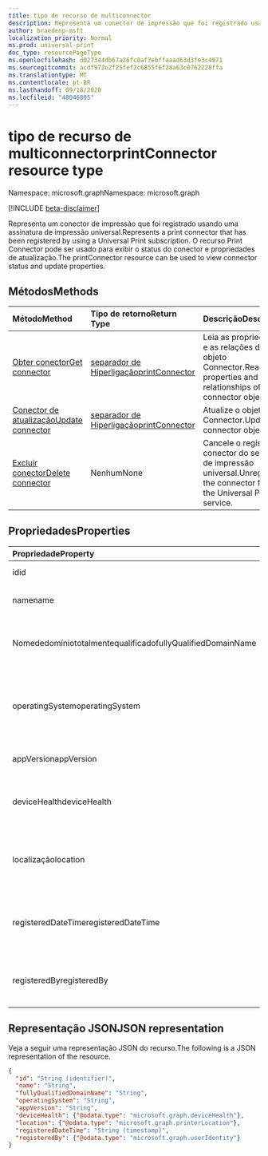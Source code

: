 ```yaml
---
title: tipo de recurso de multiconnector
description: Representa um conector de impressão que foi registrado usando uma assinatura de impressão universal. O recurso Print Connector pode ser usado para exibir o status do conector e propriedades de atualização.
author: braedenp-msft
localization_priority: Normal
ms.prod: universal-print
doc_type: resourcePageType
ms.openlocfilehash: d027344db67a26fc0af7ebffaaad63d3fe3c4971
ms.sourcegitcommit: acdf972e2f25fef2c6855f6f28a63c0762228ffa
ms.translationtype: MT
ms.contentlocale: pt-BR
ms.lasthandoff: 09/18/2020
ms.locfileid: "48046805"
---
```

# <a name="printconnector-resource-type"></a><span data-ttu-id="e9e0f-104">tipo de recurso de multiconnector</span><span class="sxs-lookup"><span data-stu-id="e9e0f-104">printConnector resource type</span></span>

<span data-ttu-id="e9e0f-105">Namespace: microsoft.graph</span><span class="sxs-lookup"><span data-stu-id="e9e0f-105">Namespace: microsoft.graph</span></span>

[!INCLUDE [beta-disclaimer](../../includes/beta-disclaimer.md)]

<span data-ttu-id="e9e0f-106">Representa um conector de impressão que foi registrado usando uma assinatura de impressão universal.</span><span class="sxs-lookup"><span data-stu-id="e9e0f-106">Represents a print connector that has been registered by using a Universal Print subscription.</span></span> <span data-ttu-id="e9e0f-107">O recurso Print Connector pode ser usado para exibir o status do conector e propriedades de atualização.</span><span class="sxs-lookup"><span data-stu-id="e9e0f-107">The printConnector resource can be used to view connector status and update properties.</span></span>

## <a name="methods"></a><span data-ttu-id="e9e0f-108">Métodos</span><span class="sxs-lookup"><span data-stu-id="e9e0f-108">Methods</span></span>

| <span data-ttu-id="e9e0f-109">Método</span><span class="sxs-lookup"><span data-stu-id="e9e0f-109">Method</span></span>       | <span data-ttu-id="e9e0f-110">Tipo de retorno</span><span class="sxs-lookup"><span data-stu-id="e9e0f-110">Return Type</span></span> | <span data-ttu-id="e9e0f-111">Descrição</span><span class="sxs-lookup"><span data-stu-id="e9e0f-111">Description</span></span> |
|:-------------|:------------|:------------|
| [<span data-ttu-id="e9e0f-112">Obter conector</span><span class="sxs-lookup"><span data-stu-id="e9e0f-112">Get connector</span></span>](../api/printconnector-get.md) | [<span data-ttu-id="e9e0f-113">separador de Hiperligação</span><span class="sxs-lookup"><span data-stu-id="e9e0f-113">printConnector</span></span>](printconnector.md) | <span data-ttu-id="e9e0f-114">Leia as propriedades e as relações do objeto Connector.</span><span class="sxs-lookup"><span data-stu-id="e9e0f-114">Read the properties and relationships of the connector object.</span></span> |
| [<span data-ttu-id="e9e0f-115">Conector de atualização</span><span class="sxs-lookup"><span data-stu-id="e9e0f-115">Update connector</span></span>](../api/printconnector-update.md) | [<span data-ttu-id="e9e0f-116">separador de Hiperligação</span><span class="sxs-lookup"><span data-stu-id="e9e0f-116">printConnector</span></span>](printconnector.md) | <span data-ttu-id="e9e0f-117">Atualize o objeto Connector.</span><span class="sxs-lookup"><span data-stu-id="e9e0f-117">Update the connector object.</span></span> |
| [<span data-ttu-id="e9e0f-118">Excluir conector</span><span class="sxs-lookup"><span data-stu-id="e9e0f-118">Delete connector</span></span>](../api/printconnector-delete.md) | <span data-ttu-id="e9e0f-119">Nenhum</span><span class="sxs-lookup"><span data-stu-id="e9e0f-119">None</span></span> | <span data-ttu-id="e9e0f-120">Cancele o registro do conector do serviço de impressão universal.</span><span class="sxs-lookup"><span data-stu-id="e9e0f-120">Unregister the connector from the Universal Print service.</span></span> |

## <a name="properties"></a><span data-ttu-id="e9e0f-121">Propriedades</span><span class="sxs-lookup"><span data-stu-id="e9e0f-121">Properties</span></span>
| <span data-ttu-id="e9e0f-122">Propriedade</span><span class="sxs-lookup"><span data-stu-id="e9e0f-122">Property</span></span>     | <span data-ttu-id="e9e0f-123">Tipo</span><span class="sxs-lookup"><span data-stu-id="e9e0f-123">Type</span></span>        | <span data-ttu-id="e9e0f-124">Descrição</span><span class="sxs-lookup"><span data-stu-id="e9e0f-124">Description</span></span> |
|:-------------|:------------|:------------|
|<span data-ttu-id="e9e0f-125">id</span><span class="sxs-lookup"><span data-stu-id="e9e0f-125">id</span></span>|<span data-ttu-id="e9e0f-126">String</span><span class="sxs-lookup"><span data-stu-id="e9e0f-126">String</span></span>| <span data-ttu-id="e9e0f-127">Somente leitura.</span><span class="sxs-lookup"><span data-stu-id="e9e0f-127">Read-only.</span></span>|
|<span data-ttu-id="e9e0f-128">name</span><span class="sxs-lookup"><span data-stu-id="e9e0f-128">name</span></span>|<span data-ttu-id="e9e0f-129">Cadeia de caracteres</span><span class="sxs-lookup"><span data-stu-id="e9e0f-129">String</span></span>|<span data-ttu-id="e9e0f-130">O nome do conector.</span><span class="sxs-lookup"><span data-stu-id="e9e0f-130">The name of the connector.</span></span>|
|<span data-ttu-id="e9e0f-131">Nomededomíniototalmentequalificado</span><span class="sxs-lookup"><span data-stu-id="e9e0f-131">fullyQualifiedDomainName</span></span>|<span data-ttu-id="e9e0f-132">Cadeia de caracteres</span><span class="sxs-lookup"><span data-stu-id="e9e0f-132">String</span></span>|<span data-ttu-id="e9e0f-133">O nome de host do computador do conector.</span><span class="sxs-lookup"><span data-stu-id="e9e0f-133">The connector machine's hostname.</span></span>|
|<span data-ttu-id="e9e0f-134">operatingSystem</span><span class="sxs-lookup"><span data-stu-id="e9e0f-134">operatingSystem</span></span>|<span data-ttu-id="e9e0f-135">String</span><span class="sxs-lookup"><span data-stu-id="e9e0f-135">String</span></span>|<span data-ttu-id="e9e0f-136">A versão do sistema operacional do computador do conector.</span><span class="sxs-lookup"><span data-stu-id="e9e0f-136">The connector machine's operating system version.</span></span>|
|<span data-ttu-id="e9e0f-137">appVersion</span><span class="sxs-lookup"><span data-stu-id="e9e0f-137">appVersion</span></span>|<span data-ttu-id="e9e0f-138">Cadeia de caracteres</span><span class="sxs-lookup"><span data-stu-id="e9e0f-138">String</span></span>|<span data-ttu-id="e9e0f-139">A versão do conector.</span><span class="sxs-lookup"><span data-stu-id="e9e0f-139">The connector's version.</span></span>|
|<span data-ttu-id="e9e0f-140">deviceHealth</span><span class="sxs-lookup"><span data-stu-id="e9e0f-140">deviceHealth</span></span>|[<span data-ttu-id="e9e0f-141">deviceHealth</span><span class="sxs-lookup"><span data-stu-id="e9e0f-141">deviceHealth</span></span>](devicehealth.md)|<span data-ttu-id="e9e0f-142">A integridade do dispositivo do conector.</span><span class="sxs-lookup"><span data-stu-id="e9e0f-142">The connector's device health.</span></span>|
|<span data-ttu-id="e9e0f-143">localização</span><span class="sxs-lookup"><span data-stu-id="e9e0f-143">location</span></span>|[<span data-ttu-id="e9e0f-144">printerLocation</span><span class="sxs-lookup"><span data-stu-id="e9e0f-144">printerLocation</span></span>](printerlocation.md)|<span data-ttu-id="e9e0f-145">O local físico e/ou organizacional do conector.</span><span class="sxs-lookup"><span data-stu-id="e9e0f-145">The physical and/or organizational location of the connector.</span></span>|
|<span data-ttu-id="e9e0f-146">registeredDateTime</span><span class="sxs-lookup"><span data-stu-id="e9e0f-146">registeredDateTime</span></span>|<span data-ttu-id="e9e0f-147">DateTimeOffset</span><span class="sxs-lookup"><span data-stu-id="e9e0f-147">DateTimeOffset</span></span>|<span data-ttu-id="e9e0f-148">O DateTimeOffset quando o conector foi registrado.</span><span class="sxs-lookup"><span data-stu-id="e9e0f-148">The DateTimeOffset when the connector was registered.</span></span>|
|<span data-ttu-id="e9e0f-149">registeredBy</span><span class="sxs-lookup"><span data-stu-id="e9e0f-149">registeredBy</span></span>|[<span data-ttu-id="e9e0f-150">userIdentity</span><span class="sxs-lookup"><span data-stu-id="e9e0f-150">userIdentity</span></span>](useridentity.md)|<span data-ttu-id="e9e0f-151">O usuário que registrou o conector.</span><span class="sxs-lookup"><span data-stu-id="e9e0f-151">The user who registered the connector.</span></span>|

## <a name="json-representation"></a><span data-ttu-id="e9e0f-152">Representação JSON</span><span class="sxs-lookup"><span data-stu-id="e9e0f-152">JSON representation</span></span>

<span data-ttu-id="e9e0f-153">Veja a seguir uma representação JSON do recurso.</span><span class="sxs-lookup"><span data-stu-id="e9e0f-153">The following is a JSON representation of the resource.</span></span>

<!-- {
  "blockType": "resource",
  "optionalProperties": [

  ],
  "@odata.type": "microsoft.graph.printConnector"
}-->

```json
{
  "id": "String (identifier)",
  "name": "String",
  "fullyQualifiedDomainName": "String",
  "operatingSystem": "String",
  "appVersion": "String",
  "deviceHealth": {"@odata.type": "microsoft.graph.deviceHealth"},
  "location": {"@odata.type": "microsoft.graph.printerLocation"},
  "registeredDateTime": "String (timestamp)",
  "registeredBy": {"@odata.type": "microsoft.graph.userIdentity"}
}
```

<!-- uuid: 8fcb5dbc-d5aa-4681-8e31-b001d5168d79
2015-10-25 14:57:30 UTC -->
<!-- {
  "type": "#page.annotation",
  "description": "printConnector resource",
  "keywords": "",
  "section": "documentation",
  "tocPath": ""
}-->



